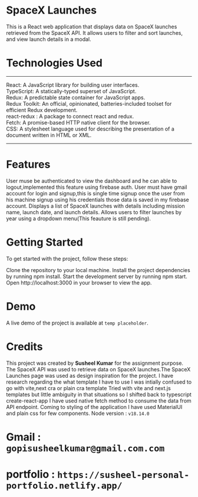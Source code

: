 # SpaceX Launches
This is a React web application that displays data on SpaceX launches retrieved from the SpaceX API. It allows users to filter and sort launches, and view launch details in a modal.

# Technologies Used
*** 
React: A JavaScript library for building user interfaces.<br/>
TypeScript: A statically-typed superset of JavaScript.<br/>
Redux: A predictable state container for JavaScript apps.<br/>
Redux Toolkit: An official, opinionated, batteries-included toolset for efficient Redux development.<br/>
react-redux : A package to connect react and redux.<br/>
Fetch: A promise-based HTTP native client for the browser.<br/>
CSS: A stylesheet language used for describing the presentation of a document written in HTML or XML.<br/>
***

# Features
User muse be authenticated to view the dashboard and he can able to logout,implemented this feature using firebase auth.
User must have gmail account for login and signup,this is single time signup once the user from his machine signup using his credentials those data is saved in my firebase account.
Displays a list of SpaceX launches with details including mission name, launch date, and launch details.
Allows users to filter launches by year using a dropdown menu(This feauture is still pending).

# Getting Started
To get started with the project, follow these steps:

Clone the repository to your local machine.
Install the project dependencies by running npm install.
Start the development server by running npm start.
Open http://localhost:3000 in your browser to view the app.

# Demo
A live demo of the project is available at ```temp placeholder```.

# Credits
This project was created by <b>Susheel Kumar</b> for the assignment purpose. The SpaceX API was used to retrieve data on SpaceX launches.The SpaceX Launches page was used as design inspiration for the project.
 I have research regarding the what template I have to use I was intially confused to go with vite,next cra or plain cra template
 Tried with vite and next.js templates but little ambiguity in that situations so I shifted back to typescript create-react-app
 I have used native fetch method to consume the data from API endpoint.
 Coming to styling of the application I have used MaterialUI and plain css for few components.
 Node version : ```v18.14.0```
 
 # Gmail : ```gopisusheelkumar@gmail.com.com```
 # portfolio : ```https://susheel-personal-portfolio.netlify.app/```
